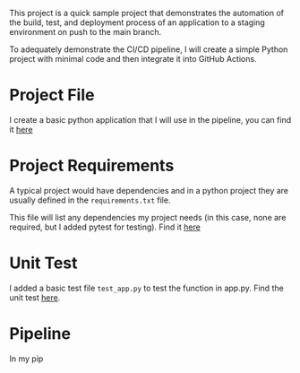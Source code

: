 This project is a quick sample project that demonstrates the automation of the build, test, and deployment process of an application to a staging environment on push to the main branch. 

To adequately demonstrate the CI/CD pipeline, I will create a simple Python project with minimal code and then integrate it into GitHub Actions.

# Project File

I create a basic python application that I will use in the pipeline, you can find it [here](./app.py)

# Project Requirements

A typical project would have dependencies and in a python project they are usually defined in the `requirements.txt` file. 

This file will list any dependencies my project needs (in this case, none are required, but I added pytest for testing). Find it [here](./requirements.txt)

# Unit Test

I added a basic test file `test_app.py` to test the function in app.py. Find the unit test [here](./test_app.py).

# Pipeline

In my pip